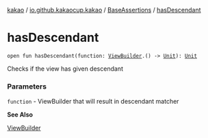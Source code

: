 [kakao](../../index.md) / [io.github.kakaocup.kakao](../index.md) / [BaseAssertions](index.md) / [hasDescendant](./has-descendant.md)

# hasDescendant

`open fun hasDescendant(function: `[`ViewBuilder`](../-view-builder/index.md)`.() -> `[`Unit`](https://kotlinlang.org/api/latest/jvm/stdlib/kotlin/-unit/index.html)`): `[`Unit`](https://kotlinlang.org/api/latest/jvm/stdlib/kotlin/-unit/index.html)

Checks if the view has given descendant

### Parameters

`function` - ViewBuilder that will result in descendant matcher

**See Also**

[ViewBuilder](../-view-builder/index.md)

